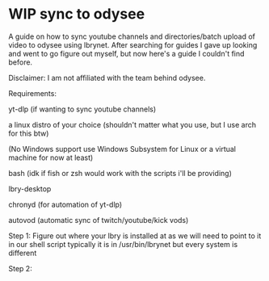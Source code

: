 # WIP sync to odysee
A guide on how to sync youtube channels and directories/batch upload of video to odysee using lbrynet. 
After searching for guides I gave up looking and went to go figure out myself, but now here's a guide I couldn't find before. 

Disclaimer: I am not affiliated with the team behind odysee. 

Requirements: 

yt-dlp (if wanting to sync youtube channels)

a linux distro of your choice (shouldn't matter what you use, but I use arch for this btw)

(No Windows support use Windows Subsystem for Linux or a virtual machine for now at least) 

bash (idk if fish or zsh would work with the scripts i'll be providing)

lbry-desktop

chronyd (for automation of yt-dlp)

autovod (automatic sync of twitch/youtube/kick vods) 


Step 1:
Figure out where your lbry is installed at as we will need to point to it in our shell script typically it is in /usr/bin/lbrynet but every system is different

Step 2: 

